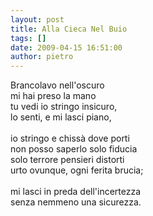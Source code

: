 ```yaml
---
layout: post
title: Alla Cieca Nel Buio
tags: []
date: 2009-04-15 16:51:00
author: pietro
---
```

Brancolavo nell'oscuro<br/>mi hai preso la mano<br/>tu vedi io stringo insicuro,<br/>lo senti, e mi lasci piano,<br/><br/>io stringo e chissà dove porti<br/>non posso saperlo solo fiducia<br/>solo terrore pensieri distorti<br/>urto ovunque, ogni ferita brucia;<br/><br/>mi lasci in preda dell'incertezza<br/>senza nemmeno una sicurezza.

